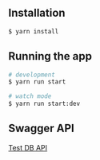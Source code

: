 


## Installation

```bash
$ yarn install
```

## Running the app

```bash
# development
$ yarn run start

# watch mode
$ yarn run start:dev
```

## Swagger API

[Test DB API](http://localhost:3000/api/)
